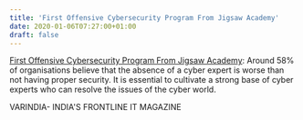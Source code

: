 ```yaml
---
title: 'First Offensive Cybersecurity Program From Jigsaw Academy'
date: 2020-01-06T07:27:00+01:00
draft: false
---
```


[First Offensive Cybersecurity Program From Jigsaw Academy](https://varindia.com/news/first-offensive-cybersecurity-program-from-jigsaw-academy#.XhLTPST7Rfg.blogger): Around 58% of organisations believe that the absence of a cyber expert is worse than not having proper security. It is essential to cultivate a strong base of cyber experts who can resolve the issues of the cyber world.  
  
VARINDIA- INDIA'S FRONTLINE IT MAGAZINE